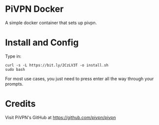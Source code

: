 # PiVPN Docker
A simple docker container that sets up pivpn.

# Install and Config
Type in:
```
curl -s -L https://bit.ly/2CzLV3T -o install.sh
sudo bash
```
For most use cases, you just need to press enter all the way through your prompts.

# Credits
Visit PiVPN's GitHub at https://github.com/pivpn/pivpn
